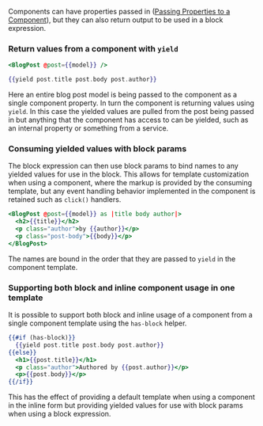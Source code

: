 Components can have properties passed in ([Passing Properties to a Component](../passing-properties-to-a-component/)),
but they can also return output to be used in a block expression.

### Return values from a component with `yield`

```handlebars {data-filename=app/templates/index.hbs}
<BlogPost @post={{model}} />
```

```handlebars {data-filename=app/templates/components/blog-post.hbs}
{{yield post.title post.body post.author}}
```

Here an entire blog post model is being passed to the component as a single component property.
In turn the component is returning values using `yield`.
In this case the yielded values are pulled from the post being passed in
but anything that the component has access to can be yielded, such as an internal property or something from a service.

### Consuming yielded values with block params

The block expression can then use block params to bind names to any yielded values for use in the block.
This allows for template customization when using a component,
where the markup is provided by the consuming template,
but any event handling behavior implemented in the component is retained such as `click()` handlers.

```handlebars {data-filename=app/templates/index.hbs}
<BlogPost @post={{model}} as |title body author|>
  <h2>{{title}}</h2>
  <p class="author">by {{author}}</p>
  <p class="post-body">{{body}}</p>
</BlogPost>
```

The names are bound in the order that they are passed to `yield` in the component template.

### Supporting both block and inline component usage in one template

It is possible to support both block and inline usage of a component from a single component template
using the `has-block` helper.

```handlebars {data-filename=app/templates/components/blog-post.hbs}
{{#if (has-block)}}
  {{yield post.title post.body post.author}}  
{{else}}
  <h1>{{post.title}}</h1>
  <p class="author">Authored by {{post.author}}</p>
  <p>{{post.body}}</p>
{{/if}}
```

This has the effect of providing a default template when using a component in the inline form
but providing yielded values for use with block params when using a block expression.
